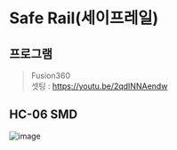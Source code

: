 # Safe Rail(세이프레일)
## 프로그램
>Fusion360   
셋팅 : https://youtu.be/2qdINNAendw
## HC-06 SMD
![image](https://user-images.githubusercontent.com/56481147/113803833-4e55c880-9798-11eb-8558-f1179101968d.png)

                                                                                                                                                                                                                                                                                                                                                                                                                                                                                                                                                                                                                                                                                                                                                                                                                                                                                                                                                                                                                                                                                                                                       
